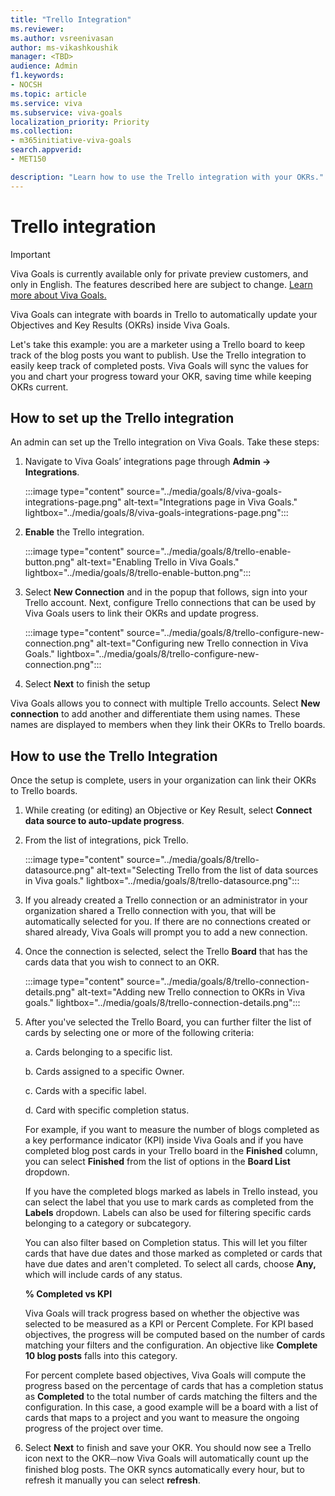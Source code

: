 ```yaml
---
title: "Trello Integration"
ms.reviewer: 
ms.author: vsreenivasan
author: ms-vikashkoushik
manager: <TBD>
audience: Admin
f1.keywords:
- NOCSH
ms.topic: article
ms.service: viva
ms.subservice: viva-goals
localization_priority: Priority
ms.collection:  
- m365initiative-viva-goals
search.appverid:
- MET150

description: "Learn how to use the Trello integration with your OKRs."
---
```


# Trello integration

> [!IMPORTANT]
> Viva Goals is currently available only for private preview customers, and only in English. The features described here are subject to change. [Learn more about Viva Goals.](https://go.microsoft.com/fwlink/?linkid=2189933)

Viva Goals can integrate with boards in Trello to automatically update your Objectives and Key Results (OKRs) inside Viva Goals. 
    
Let's take this example: you are a marketer using a Trello board to keep track of the blog posts you want to publish. Use the Trello integration to easily keep track of completed posts. Viva Goals will sync the values for you and chart your progress toward your OKR, saving time while keeping OKRs current.

## How to set up the Trello integration

An admin can set up the Trello integration on Viva Goals. Take these steps: 

1. Navigate to Viva Goals’ integrations page through **Admin -> Integrations**.
    
    :::image type="content" source="../media/goals/8/viva-goals-integrations-page.png" alt-text="Integrations page in Viva Goals." lightbox="../media/goals/8/viva-goals-integrations-page.png":::

2. **Enable** the Trello integration.
    
    :::image type="content" source="../media/goals/8/trello-enable-button.png" alt-text="Enabling Trello in Viva Goals." lightbox="../media/goals/8/trello-enable-button.png":::

3. Select **New Connection** and in the popup that follows, sign into your Trello account. Next, configure Trello connections that can be used by Viva Goals users to link their OKRs and update progress.
    
     :::image type="content" source="../media/goals/8/trello-configure-new-connection.png" alt-text="Configuring new Trello connection in Viva Goals." lightbox="../media/goals/8/trello-configure-new-connection.png":::

4. Select **Next** to finish the setup

Viva Goals allows you to connect with multiple Trello accounts. Select **New connection** to add another and differentiate them using names. These names are displayed to members when they link their OKRs to Trello boards.

## How to use the Trello Integration

Once the setup is complete, users in your organization can link their OKRs to Trello boards.

1. While creating (or editing) an Objective or Key Result, select **Connect data source to auto-update progress**.

2. From the list of integrations, pick Trello.
    
    :::image type="content" source="../media/goals/8/trello-datasource.png" alt-text="Selecting Trello from the list of data sources in Viva goals." lightbox="../media/goals/8/trello-datasource.png":::

3. If you already created a Trello connection or an administrator in your organization shared a Trello connection with you, that will be automatically selected for you. If there are no connections created or shared already, Viva Goals will prompt you to add a new connection.

4. Once the connection is selected, select the Trello **Board** that has the cards data that you wish to connect to an OKR.
    
    :::image type="content" source="../media/goals/8/trello-connection-details.png" alt-text="Adding new Trello connection to OKRs in Viva goals." lightbox="../media/goals/8/trello-connection-details.png":::

5. After you've selected the Trello Board, you can further filter the list of cards by selecting one or more of the following criteria:

    a. Cards belonging to a specific list.

    b. Cards assigned to a specific Owner.

    c. Cards with a specific label.

    d. Card with specific completion status.

    For example, if you want to measure the number of blogs completed as a key performance indicator (KPI) inside Viva Goals and if you have completed blog post cards in your Trello board in the **Finished** column, you can select **Finished** from the list of options in the **Board List** dropdown.

    If you have the completed blogs marked as labels in Trello instead, you can select the label that you use to mark cards as completed from the **Labels** dropdown. Labels can also be used for filtering specific cards belonging to a category or subcategory.

    You can also filter based on Completion status. This will let you filter cards that have due dates and those marked as completed or cards that have due dates and aren't completed. To select all cards, choose **Any,** which will include cards of any status.

    **% Completed vs KPI**

    Viva Goals will track progress based on whether the objective was selected to be measured as a KPI or Percent Complete. For KPI based objectives, the progress will be computed based on the number of cards matching your filters and the configuration. An objective like **Complete 10 blog posts** falls into this category.

    For percent complete based objectives, Viva Goals will compute the progress based on the percentage of cards that has a completion status as **Completed** to the total number of cards matching the filters and the configuration. In this case, a good example will be a board with a list of cards that maps to a project and you want to measure the ongoing progress of the project over time.

6. Select **Next** to finish and save your OKR. You should now see a Trello icon next to the OKR⏤now Viva Goals will automatically count up the finished blog posts. The OKR syncs automatically every hour, but to refresh it manually you can select **refresh**. 
    
